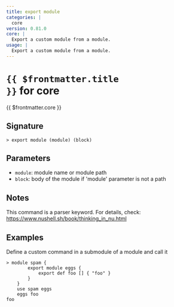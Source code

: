 ```yaml
---
title: export module
categories: |
  core
version: 0.81.0
core: |
  Export a custom module from a module.
usage: |
  Export a custom module from a module.
---
```


# <code>{{ $frontmatter.title }}</code> for core

<div class='command-title'>{{ $frontmatter.core }}</div>

## Signature

```> export module (module) (block)```

## Parameters

 -  `module`: module name or module path
 -  `block`: body of the module if 'module' parameter is not a path

## Notes
This command is a parser keyword. For details, check:
  https://www.nushell.sh/book/thinking_in_nu.html
## Examples

Define a custom command in a submodule of a module and call it
```shell
> module spam {
        export module eggs {
            export def foo [] { "foo" }
        }
    }
    use spam eggs
    eggs foo
foo
```
